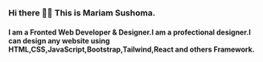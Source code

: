 ### Hi there 🙋‍♀️ This is Mariam Sushoma.
#### I am a Fronted Web Developer & Designer.I am a profectional designer.I can design any website using HTML,CSS,JavaScript,Bootstrap,Tailwind,React and others Framework.

<!--
-  I'm currently working on ---
-  I'm currently learning  ---
-  I'm looking for collaborate on ---
-  I'm looking for help with --
-  Ask me about --
-  How to reach me --
-  Pronouns:--
-  
-  

